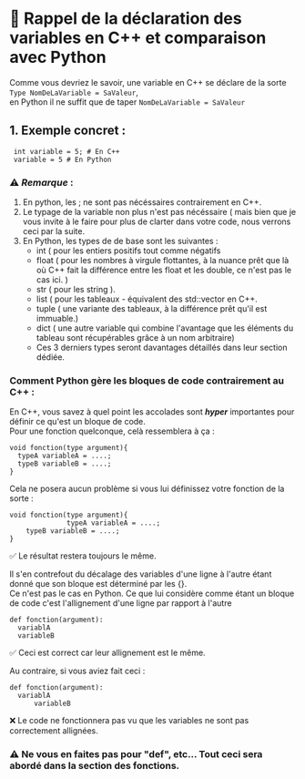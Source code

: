 # 🧠 Rappel de la déclaration des variables en C++ et comparaison avec Python

Comme vous devriez le savoir, une variable en C++ se déclare de la sorte `Type NomDeLaVariable = SaValeur`,<br> en Python il ne suffit que de taper `NomDeLaVariable = SaValeur`


## 1. Exemple concret :
```
 int variable = 5; # En C++
 variable = 5 # En Python
```
### ⚠️ ***Remarque*** :
 1. En python, les ; ne sont pas nécéssaires contrairement en C++.
 2. Le typage de la variable non plus n'est pas nécéssaire ( mais bien que je vous invite à le faire pour plus de clarter dans votre code, nous verrons ceci par la suite.
 3. En Python, les types de de base sont les suivantes :
    - int ( pour les entiers positifs tout comme négatifs
    - float ( pour les nombres à virgule flottantes, à la nuance prêt que là où C++ fait la différence entre les float et les double, ce n'est pas le cas ici. )
    - str ( pour les string ).
    - list ( pour les tableaux - équivalent des std::vector<type> en C++.
    - tuple ( une variante des tableaux, à la différence prêt qu'il est immuable.)
    - dict ( une autre variable qui combine l'avantage que les éléments du tableau sont récupérables grâce à un nom arbitraire)
    - Ces 3 derniers types seront davantages détaillés dans leur section dédiée.

### Comment Python gère les bloques de code contrairement au C++ :
En C++, vous savez à quel point les accolades sont ***hyper*** importantes pour définir ce qu'est un bloque de code.<br>Pour une fonction quelconque, celà ressemblera à ça : 
```
void fonction(type argument){
  typeA variableA = ....;
  typeB variableB = ....;
}
```

Cela ne posera aucun problème si vous lui définissez votre fonction de la sorte : 
``` 
void fonction(type argument){
              typeA variableA = ....;
    typeB variableB = ....;
}
```
✅ Le résultat restera toujours le même.

Il s'en contrefout du décalage des variables d'une ligne à l'autre étant donné que son bloque est déterminé par les {}.<br>
Ce n'est pas le cas en Python. Ce que lui considère comme étant un bloque de code c'est l'allignement d'une ligne par rapport à l'autre 
``` 
def fonction(argument):
  variablA
  variableB
```
✅ Ceci est correct car leur allignement est le même.

Au contraire, si vous aviez fait ceci :

``` 
def fonction(argument):
  variablA
      variableB
```

❌ Le code ne fonctionnera pas vu que les variables ne sont pas correctement allignées.

### ⚠️ Ne vous en faites pas pour "def", etc... Tout ceci sera abordé dans la section des fonctions.



  
